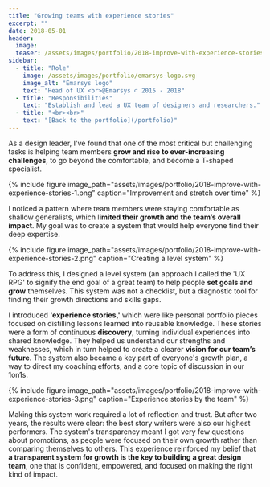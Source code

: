 ```yaml
---
title: "Growing teams with experience stories"
excerpt: ""
date: 2018-05-01
header:
  image:
  teaser: /assets/images/portfolio/2018-improve-with-experience-stories-1.png
sidebar:
  - title: "Role"
    image: /assets/images/portfolio/emarsys-logo.svg
    image_alt: "Emarsys logo"
    text: "Head of UX <br>@Emarsys ⊂ 2015 - 2018"
  - title: "Responsibilities"
    text: "Establish and lead a UX team of designers and researchers."
  - title: "<br><br>"
    text: "[Back to the portfolio](/portfolio)"
---
```


As a design leader, I've found that one of the most critical but challenging tasks is helping team members **grow and rise to ever-increasing challenges**, to go beyond the comfortable, and become a T-shaped specialist.

{% include figure image_path="assets/images/portfolio/2018-improve-with-experience-stories-1.png" caption="Improvement and stretch over time" %}

I noticed a pattern where team members were staying comfortable as shallow generalists, which l**imited their growth and the team’s overall impact**. My goal was to create a system that would help everyone find their deep expertise.

{% include figure image_path="assets/images/portfolio/2018-improve-with-experience-stories-2.png" caption="Creating a level system" %}

To address this, I designed a level system (an approach I called the 'UX RPG' to signify the end goal of a great team) to help people **set  goals and grow** themselves. This system was not a checklist, but a diagnostic tool for finding their growth directions and skills gaps.

I introduced **'experience stories,'** which were like personal portfolio pieces focused on distilling lessons learned into reusable knowledge. These stories were a form of continuous **discovery**, turning individual experiences into shared knowledge. They helped us understand our strengths and weaknesses, which in turn helped to create a clearer **vision for our team’s future**. The system also became a key part of everyone's growth plan, a way to direct my coaching efforts, and a core topic of discussion in our 1on1s.

{% include figure image_path="assets/images/portfolio/2018-improve-with-experience-stories-3.png" caption="Experience stories by the team" %}

Making this system work required a lot of reflection and trust. But after two years, the results were clear: the best story writers were also our highest performers. The system's transparency meant I got very few questions about promotions, as people were focused on their own growth rather than comparing themselves to others. This experience reinforced my belief that **a transparent system for growth is the key to building a great design team**, one that is confident, empowered, and focused on making the right kind of impact.